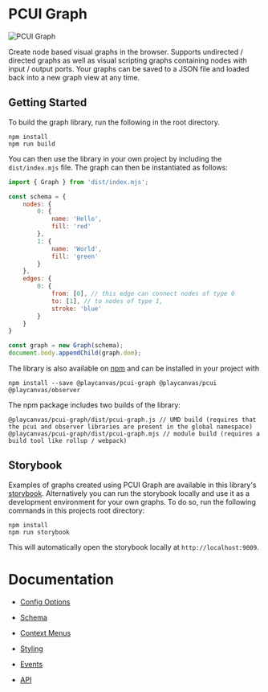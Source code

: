 # PCUI Graph

![PCUI Graph](https://blog.playcanvas.com/wp-content/uploads/2021/09/image.png)

Create node based visual graphs in the browser. Supports undirected / directed graphs as well as visual scripting graphs containing nodes with input / output ports. Your graphs can be saved to a JSON file and loaded back into a new graph view at any time.

## Getting Started

To build the graph library, run the following in the root directory.

```
npm install
npm run build
```

You can then use the library in your own project by including the `dist/index.mjs` file. The graph can then be instantiated as follows:
```javascript
import { Graph } from 'dist/index.mjs';

const schema = {
    nodes: {
        0: {
            name: 'Hello',
            fill: 'red'
        },
        1: {
            name: 'World',
            fill: 'green'
        }
    },
    edges: {
        0: {
            from: [0], // this edge can connect nodes of type 0
            to: [1], // to nodes of type 1,
            stroke: 'blue'
        }
    }
}

const graph = new Graph(schema);
document.body.appendChild(graph.dom);
```

The library is also available on [npm](https://www.npmjs.com/package/pcui-graph) and can be installed in your project with 
```
npm install --save @playcanvas/pcui-graph @playcanvas/pcui @playcanvas/observer
```

The npm package includes two builds of the library:
```
@playcanvas/pcui-graph/dist/pcui-graph.js // UMD build (requires that the pcui and observer libraries are present in the global namespace)
@playcanvas/pcui-graph/dist/pcui-graph.mjs // module build (requires a build tool like rollup / webpack)
```

## Storybook

Examples of graphs created using PCUI Graph are available in this library's [storybook](https://playcanvas.github.io/pcui-graph/storybook/). Alternatively you can run the storybook locally and use it as a development environment for your own graphs. To do so, run the following commands in this projects root directory:

```
npm install
npm run storybook
```

This will automatically open the storybook locally at `http://localhost:9009`.

# Documentation

- [Config Options](./docs/config-options.md)

- [Schema](./docs/schema.md)

- [Context Menus](./docs/context-menus.md)

- [Styling](./docs/styling.md)

- [Events](./docs/events.md)

- [API](./docs/api.md)
